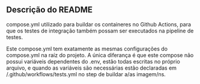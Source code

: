 ## Descrição do README

compose.yml utilizado para buildar os containeres no Github Actions, para que os testes de integração também possam ser executados na pipeline de testes.

Este compose.yml tem exatamente as mesmas configurações do compose.yml na raíz do projeto. A única diferança é que este compose não possui variáveis dependentes do .env, estão todas escritas no próprio arquivo, e quando as variáveis são necessárias estão declaradas em /.github/workflows/tests.yml no step de buildar a/as imagem/ns. 

